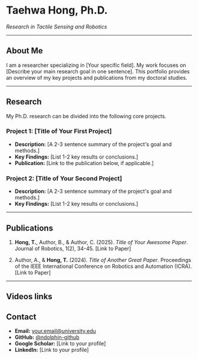 # Taehwa Hong, Ph.D.
*Research in Tactile Sensing and Robotics*

---

## About Me

I am a researcher specializing in [Your specific field]. My work focuses on [Describe your main research goal in one sentence]. This portfolio provides an overview of my key projects and publications from my doctoral studies.

---

## Research

My Ph.D. research can be divided into the following core projects.

### Project 1: [Title of Your First Project]
* **Description:** [A 2-3 sentence summary of the project's goal and methods.]
* **Key Findings:** [List 1-2 key results or conclusions.]
* **Publication:** [Link to the publication below, if applicable.]

### Project 2: [Title of Your Second Project]
* **Description:** [A 2-3 sentence summary of the project's goal and methods.]
* **Key Findings:** [List 1-2 key results or conclusions.]

---

## Publications

1.  **Hong, T.**, Author, B., & Author, C. (2025). *Title of Your Awesome Paper*. Journal of Robotics, 1(2), 34-45. [Link to Paper]

2.  Author, A., & **Hong, T.** (2024). *Title of Another Great Paper*. Proceedings of the IEEE International Conference on Robotics and Automation (ICRA). [Link to Paper]

---



## Videos links


## Contact
* **Email:** [your.email@university.edu](mailto:your.email@university.edu)
* **GitHub:** [@ndolphin-github](https://github.com/ndolphin-github)
* **Google Scholar:** [Link to your profile]
* **LinkedIn:** [Link to your profile]
